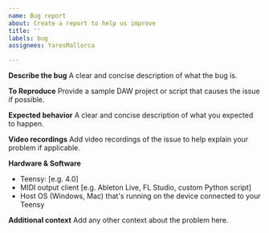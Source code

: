 ```yaml
---
name: Bug report
about: Create a report to help us improve
title: ''
labels: bug
assignees: YarosMallorca

---
```


**Describe the bug**
A clear and concise description of what the bug is.

**To Reproduce**
Provide a sample DAW project or script that causes the issue if possible.

**Expected behavior**
A clear and concise description of what you expected to happen.

**Video recordings**
Add video recordings of the issue to help explain your problem if applicable.

**Hardware & Software**
 - Teensy: [e.g. 4.0]
 - MIDI output client [e.g. Ableton Live, FL Studio, custom Python script]
- Host OS (Windows, Mac) that's running on the device connected to your Teensy

**Additional context**
Add any other context about the problem here.
